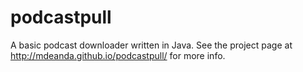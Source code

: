 podcastpull
===========

A basic podcast downloader written in Java. See the 
project page at http://mdeanda.github.io/podcastpull/ for more info.
